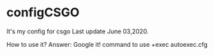 # configCSGO
It's my config for csgo
Last update June 03,2020.

How to use it?
Answer: Google it!
command to use
+exec autoexec.cfg
